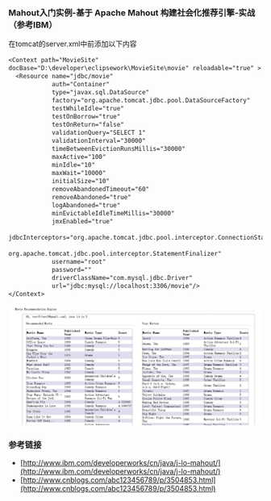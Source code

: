 ### Mahout入门实例-基于 Apache Mahout 构建社会化推荐引擎-实战（参考IBM）

在tomcat的server.xml中</Host>前添加以下内容

```
<Context path="MovieSite" docBase="D:\developer\eclipsework\MovieSite\movie" reloadable="true" >
  <Resource name="jdbc/movie"
            auth="Container"
            type="javax.sql.DataSource"
            factory="org.apache.tomcat.jdbc.pool.DataSourceFactory"
            testWhileIdle="true"
            testOnBorrow="true"
            testOnReturn="false"
            validationQuery="SELECT 1"
            validationInterval="30000"
            timeBetweenEvictionRunsMillis="30000"
            maxActive="100"
            minIdle="10"
            maxWait="10000"
            initialSize="10"
            removeAbandonedTimeout="60"
            removeAbandoned="true"
            logAbandoned="true"
            minEvictableIdleTimeMillis="30000"
            jmxEnabled="true"
            jdbcInterceptors="org.apache.tomcat.jdbc.pool.interceptor.ConnectionState;
            org.apache.tomcat.jdbc.pool.interceptor.StatementFinalizer"
            username="root"
            password=""
            driverClassName="com.mysql.jdbc.Driver"
            url="jdbc:mysql://localhost:3306/movie"/>
</Context>
```

![](moviesite.jpg)

### 参考链接

* [http://www.ibm.com/developerworks/cn/java/j-lo-mahout/](http://www.ibm.com/developerworks/cn/java/j-lo-mahout/)
* [http://www.cnblogs.com/abc123456789/p/3504853.html](http://www.cnblogs.com/abc123456789/p/3504853.html)
